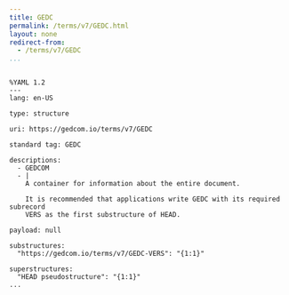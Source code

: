 ```yaml
---
title: GEDC
permalink: /terms/v7/GEDC.html
layout: none
redirect-from:
  - /terms/v7/GEDC
...
```


```

%YAML 1.2
---
lang: en-US

type: structure

uri: https://gedcom.io/terms/v7/GEDC

standard tag: GEDC

descriptions:
  - GEDCOM
  - |
    A container for information about the entire document.
    
    It is recommended that applications write GEDC with its required subrecord
    VERS as the first substructure of HEAD.

payload: null

substructures:
  "https://gedcom.io/terms/v7/GEDC-VERS": "{1:1}"

superstructures:
  "HEAD pseudostructure": "{1:1}"
...

```
